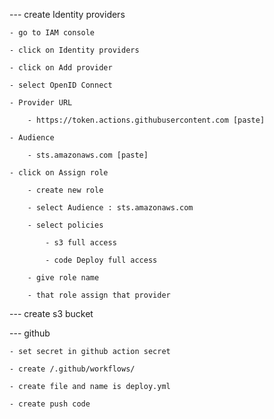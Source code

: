 

--- create Identity providers

    - go to IAM console

    - click on Identity providers

    - click on Add provider

    - select OpenID Connect

    - Provider URL

        - https://token.actions.githubusercontent.com [paste]

    - Audience

        - sts.amazonaws.com [paste]

    - click on Assign role

        - create new role

        - select Audience : sts.amazonaws.com 

        - select policies

            - s3 full access

            - code Deploy full access

        - give role name

        - that role assign that provider

--- create s3 bucket

--- github

    - set secret in github action secret

    - create /.github/workflows/

    - create file and name is deploy.yml

    - create push code